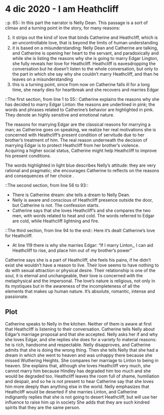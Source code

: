 # 4 dic 2020 - I am Heathcliff
::p. 65::
In this part the narrator is Nelly Dean.
This passage is a sort of climax and a turning point in the story, for many reasons:
1. it strips out the kind of love that binds Catherine and Heathcliff, which is an uncontrollable love, that is beyond the limits of human understanding
2. it is based on a misunderstanding: Nelly Dean and Catherine are talking, and Catherine is opening her heart to the servant, and paradoxically and while she is listing the reasons why she is going to marry Edgar Lington, she fully reveals her love for Heathcliff. Heathcliff is eavesdropping the conversation but he doesn’t listen to the whole conversation, but only to the part in which she say why she couldn’t marry Heathcliff, and than he leaves on a misunderstanding
3. this is a turning point, since from now on Catherine falls ill for a long time, she nearly dies for heartbreak and she recovers and marries Edgar

::The first section, from line 1 to 55::
Catherine explains the reasons why she has decided to marry Edgar Linton: the reasons are underlined in pink; the words and phrases related to Catherine’s behavior are highlighted in pink. They denote an highly sensitive and emotional nature.

The reasons for marrying Edgar are the classical reasons for marrying a man; as Catherine goes on speaking, we realize her real motivations she is concerned with Heathcliff’s present condition of servitude due to her brother’s treatment of him. The real reason underneath the decision of marrying Edgar is to protect Heathcliff from her brother’s violence. Acquiring a higher social status, Catherine might help Heathcliff to improve his present conditions.

The words highlighted in light blue describes Nelly’s attitude: they are very rational and pragmatic; she encourages Catherine to reflects on the reasons and consequences of her choice .

::The second section, from line 56 to 93::
* There is Catherine dream: she tells a dream to Nelly Dean.
* Nelly is aware and conscious of Heathcliff presence outside the door, but Catherine is not. The confession starts.
* Catherine says that she loves Heathcliff’s and she compares the two men, with words related to heat and cold. The words referred to Edgar are cold, while Heathcliff lightning and fire.

::The third section, from line 94 to the end::
Here it’s dealt Catherine’s love for Heathcliff.
* At line 119 there is why she marries Edgar: “If I marry Linton,, I can aid Heathcliff to rise, and place him out of my brother’s power”

Catherine says she is a part of Heathcliff, she feels his pains, if he didn’t exist she wouldn’t have a reason to live. Their love seems to have nothing to do with sexual attraction or physical desire.
Their relationship is one of the soul, it is eternal and unchangeable, their love is concerned with the metaphysical and the impersonal.
The love’s nature is religious, not only in its mystiques but in the awareness of the incompleteness of all the elements that makes up human nature.
It’s absolute, romantic, intense and passionate.

## Plot
Catherine speaks to Nelly in the kitchen. Neither of them is aware at first that Heathcliff is listening to their conversation. Catherine tells Nelly about Edgar’s marriage proposal and that she accepted. Nelly asks her if and why she loves Edgar, and she replies she does for a variety fo material reasons: he is rich, handsome and respectable. Nelly disapproves, and Catherine admits that she is doing the wrong thing. Then she tells Nelly that she had a dream in which she went to heaven and was unhappy there because she missed Wuthering Heights. She compares her marriage to Linton to being in heaven. She explains that, although she loves Heathcliff very much, she cannot marry him because Hindley has degraded him too much and she would be degraded too. Heathcliff leaves the room full of shame, humiliation and despair, and so he is not present to hear Catherine say that she loves him more deeply than anything else in the world.
Nelly emphasizes that Heathcliff would be deserted if she marries Linton, and Catherine indignantly replies that she is not going to desert Heathcliff, but will use her influence to raise him up in society She adds that they are such kindred spirits that they are the same person.
